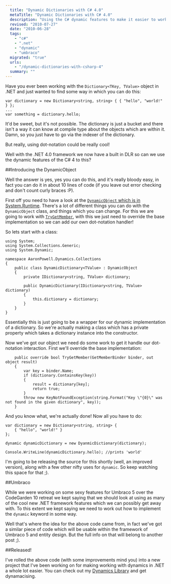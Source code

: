 ```yaml
---
  title: "Dynamic Dictionaries with C# 4.0"
  metaTitle: "Dynamic Dictionaries with C# 4.0"
  description: "Using the C# dynamic features to make it easier to work with Dictionary objects"
  revised: "2010-07-27"
  date: "2010-06-28"
  tags: 
    - "c#"
    - ".net"
    - "dynamic"
    - "umbraco"
  migrated: "true"
  urls: 
    - "/dynamic-dictionaries-with-csharp-4"
  summary: ""
---
```

Have you ever been working with the `Dictionary<TKey, TValue>` object in .NET and just wanted to find some way in which you can do this:

    var dictionary = new Dictionary<string, string> { { "hello", "world!" } };
    ...
    var something = dictionary.hello;

It'd be sweet, but it's not possible. The dictionary is just a bucket and there isn't a way it can know at compile type about the objects which are within it. Damn, so you just have to go via the indexer of the dictionary.

But really, using dot-notation could be really cool!

Well with the .NET 4.0 framework we now have a built in DLR so can we use the dynamic features of the C# 4 to this?

##Introducing the DynamicObject

Well the answer is yes, yes you can do this, and it's really bloody easy, in fact you can do it in about 10 lines of code (if you leave out error checking and don't count curly braces :P).

First off you need to have a look at the [`DynamicObject` which is in System.Runtime][1]. There's a lot of different things you can do with the `DynamicObject` class, and things which you can change. For this we are going to work with [`TryGetMember`][2], with this we just need to override the base implementation so we can add our own dot-notation handler!

So lets start with a class:

	using System;
	using System.Collections.Generic;
	using System.Dynamic;

	namespace AaronPowell.Dynamics.Collections
	{
		public class DynamicDictionary<TValue> : DynamicObject
		{
			private IDictionary<string, TValue> dictionary;

			public DynamicDictionary(IDictionary<string, TValue> dictionary)
			{
				this.dictionary = dictionary;
			}
		}
	}

Essentially this is just going to be a wrapper for our dynamic implementation of a dictionary. So we're actually making a class which has a private property which takes a dictionary instance into the constructor.

Now we've got our object we need do some work to get it handle our dot-notation interaction. First we'll override the base implementation:

        public override bool TryGetMember(GetMemberBinder binder, out object result)
        {
            var key = binder.Name;
            if (dictionary.ContainsKey(key))
            {
                result = dictionary[key];
                return true;
            }
			throw new KeyNotFoundException(string.Format("Key \"{0}\" was not found in the given dictionary", key));
        }

And you know what, we're actually done! Now all you have to do:

	var dictionary = new Dictionary<string, string> {
		{ "hello", "world!" }
	};

	dynamic dynamicDictionary = new DyanmicDictionary(dictionary);

	Console.WriteLine(dynamicDictionary.hello); //prints 'world'

I'm going to be releasing the source for this shortly (well, an improved version), along with a few other nifty uses for `dynamic`. So keep watching this space for that ;).

##Umbraco

While we were working on some sexy features for Umbraco 5 over the CodeGarden 10 retreat we kept saying that we should look at using as many of the cool new .NET framework features which we can possibly get away with. To this extent we kept saying we need to work out how to implement the `dynamic` keyword in some way.

Well that's where the idea for the above code came from, in fact we've got a similar piece of code which will be usable within the framework of Umbraco 5 and entity design. But the full info on that will belong to another post ;).

##Released!

I've rolled the above code (with some improvements mind you) into a new project that I've been working on for making working with dynamics in .NET a whole lot easier. You can check out my [Dynamics Library][3] and get dynamacising.


  [1]: http://msdn.microsoft.com/en-us/library/system.dynamic.dynamicobject.aspx
  [2]: http://msdn.microsoft.com/en-us/library/system.dynamic.dynamicobject.trygetmember.aspx
  [3]: /dynamics-library